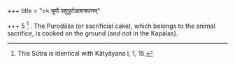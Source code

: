 +++
title = "०५ भूमौ पशुपुरोडाशश्रपणम्"

+++
5 [^3] . The Puroḍāśa (or sacrificial cake), which belongs to the animal sacrifice, is cooked on the ground (and not in the Kapālas).


[^3]:  This Sūtra is identical with Kātyāyana I, 1, 15.

